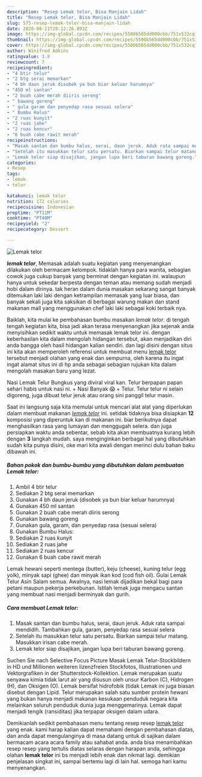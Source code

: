```yaml
---
description: "Resep Lemak telor, Bisa Manjain Lidah"
title: "Resep Lemak telor, Bisa Manjain Lidah"
slug: 575-resep-lemak-telor-bisa-manjain-lidah
date: 2020-08-21T20:12:26.893Z
image: https://img-global.cpcdn.com/recipes/5500b565dd000cbb/751x532cq70/lemak-telor-foto-resep-utama.jpg
thumbnail: https://img-global.cpcdn.com/recipes/5500b565dd000cbb/751x532cq70/lemak-telor-foto-resep-utama.jpg
cover: https://img-global.cpcdn.com/recipes/5500b565dd000cbb/751x532cq70/lemak-telor-foto-resep-utama.jpg
author: Winifred Adkins
ratingvalue: 3.8
reviewcount: 7
recipeingredient:
- "4 btir telur"
- "2 btg serai memarkan"
- "4 bh daun jeruk disobek ya bun biar keluar harumnya"
- "450 ml santan"
- "2 buah cabe merah diiris serong"
- " bawang goreng"
- " gula garam dan penyedap rasa sesuai selera"
- " Bumbu Halus"
- "2 ruas kunyit"
- "2 ruas jahe"
- "2 ruas kencur"
- "6 buah cabe rawit merah"
recipeinstructions:
- "Masak santan dan bumbu halus, serai, daun jeruk. Aduk rata sampai mendidih. Tambahkan gula, garam, penyedap rasa sesuai selera"
- "Setelah itu masukkan telur satu persatu. Biarkan sampai telur matang. Masukkan irisan cabe merah."
- "Lemak telor siap disajikan, jangan lupa beri taburan bawang goreng."
categories:
- Resep
tags:
- lemak
- telor

katakunci: lemak telor 
nutrition: 172 calories
recipecuisine: Indonesian
preptime: "PT11M"
cooktime: "PT40M"
recipeyield: "2"
recipecategory: Dessert

---
```



![Lemak telor](https://img-global.cpcdn.com/recipes/5500b565dd000cbb/751x532cq70/lemak-telor-foto-resep-utama.jpg)

<b><i>lemak telor</i></b>, Memasak adalah suatu kegiatan yang menyenangkan dilakukan oleh bermacam kelompok. tidaklah hanya para wanita, sebagian cowok juga cukup banyak yang berminat dengan kegiatan ini. walaupun hanya untuk sekedar berpesta dengan teman atau memang sudah menjadi hobi dalam dirinya. tak heran dalam dunia masakan sekarang sangat banyak ditemukan laki laki dengan ketrampilan memasak yang luar biasa, dan banyak sekali juga kita saksikan di berbagai warung makan dan stand makanan mall yang menggunakan chef laki laki sebagai koki terbaik nya.

Baiklah, kita mulai ke pembahasan bumbu masakan <i>lemak telor</i>. di tengah tengah kegiatan kita, bisa jadi akan terasa menyenangkan jika sejenak anda menyisihkan sedikit waktu untuk memasak lemak telor ini. dengan keberhasilan kita dalam mengolah hidangan tersebut, akan menjadikan diri anda bangga oleh hasil hidangan kalian sendiri. dan lagi disini dengan situs ini kita akan memperoleh referensi untuk membuat menu <u>lemak telor</u> tersebut menjadi olahan yang enak dan sempurna, oleh karena itu ingat ingat alamat situs ini di hp anda sebagai sebagian rujukan kita dalam mengolah masakan baru yang lezat.

Nasi Lemak Telur Bungkus yang diviral viral kan. Telur berpapan papan sehari habis untuk nasi ni. + Nasi Banyak 😱 + Telur. Telur telur ni selain digoreng, juga dibuat telur jeruk atau orang sini panggil telur masin.


Saat ini langsung saja kita memulai untuk mencari alat alat yang diperlukan dalam membuat makanan <u><i>lemak telor</i></u> ini. setidak tidaknya bisa disiapkan <b>12</b> komposisi yang diperuntuk kan di makanan ini. biar berikutnya dapat menghasilkan rasa yang lumayan dan menggugah selera. dan juga persiapkan waktu anda sebentar, sebab kita akan membuatnya kurang lebih dengan <b>3</b> langkah mudah. saya menginginkan berbagai hal yang dibutuhkan sudah kita punya disini, oke mari kita awali dengan merinci dulu bahan baku dibawah ini.

<!--inarticleads1-->

##### Bahan pokok dan bumbu-bumbu yang dibutuhkan dalam pembuatan Lemak telor:

1. Ambil 4 btir telur
1. Sediakan 2 btg serai memarkan
1. Gunakan 4 bh daun jeruk (disobek ya bun biar keluar harumnya)
1. Gunakan 450 ml santan
1. Gunakan 2 buah cabe merah diiris serong
1. Gunakan  bawang goreng
1. Gunakan  gula, garam, dan penyedap rasa (sesuai selera)
1. Gunakan  Bumbu Halus:
1. Sediakan 2 ruas kunyit
1. Sediakan 2 ruas jahe
1. Sediakan 2 ruas kencur
1. Gunakan 6 buah cabe rawit merah


Lemak hewani seperti mentega (butter), keju (cheese), kuning telur (egg yolk), minyak sapi (ghee) dan minyak ikan kod (cod fish oil). Gulai Lemak Telur Asin Salam semua. Awalnya, nasi lemak dijadikan bekal bagi para petani maupun pekerja perkebunan. Istilah lemak juga mengacu santan yang membuat nasi menjadi berminyak dan gurih. 

<!--inarticleads2-->

##### Cara membuat Lemak telor:

1. Masak santan dan bumbu halus, serai, daun jeruk. Aduk rata sampai mendidih. Tambahkan gula, garam, penyedap rasa sesuai selera
1. Setelah itu masukkan telur satu persatu. Biarkan sampai telur matang. Masukkan irisan cabe merah.
1. Lemak telor siap disajikan, jangan lupa beri taburan bawang goreng.


Suchen Sie nach Selective Focus Picture Masak Lemak Telur-Stockbildern in HD und Millionen weiteren lizenzfreien Stockfotos, Illustrationen und Vektorgrafiken in der Shutterstock-Kollektion. Lemak merupakan suatu senyawa kimia tidak larut air yang disusun oleh unsur Karbon (C), Hidrogen (H), dan Oksigen (O). Lemak bersifat hidrofobik (tidak Lemak ini juga biasan disebut dengan Lipid. Telur merupakan salah satu sumber protein hewani yang bukan hanya menjadi makanan kesukaan penduduk negara kita melainkan seluruh penduduk dunia juga menggemarinya. Lemak dapat menjadi tengik (ransiditas) jika terpapar oksigen dalam udara. 

Demikianlah sedikit pembahasan menu tentang resep resep <u>lemak telor</u> yang enak. kami harap kalian dapat memahami dengan pembahasan diatas, dan anda dapat mengulanginya di masa datang untuk di sajikan dalam bermacam acara acara family atau sahabat anda. anda bisa menambahkan resep resep yang tertulis diatas selaras dengan harapan anda, sehingga olahan <b>lemak telor</b> ini bs menjadi lebih enak dan nikmat lagi. demikian penjelasan singkat ini, sampai bertemu lagi di lain hal. semoga hari kamu menyenangkan.
